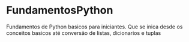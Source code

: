 # FundamentosPython
Fundamentos de Python basicos para iniciantes. Que se inica desde os conceitos basicos até conversão de listas, dicionarios e tuplas
